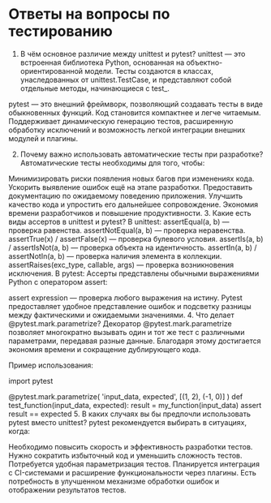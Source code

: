 # Ответы на вопросы по тестированию

1. В чём основное различие между unittest и pytest?
unittest — это встроенная библиотека Python, основанная на объектно-ориентированной модели. Тесты создаются в классах, унаследованных от unittest.TestCase, и представляют собой отдельные методы, начинающиеся с test_.

pytest — это внешний фреймворк, позволяющий создавать тесты в виде обыкновенных функций. Код становится компактнее и легче читаемым. Поддерживает динамическую генерацию тестов, расширенную обработку исключений и возможность легкой интеграции внешних модулей и плагины.

2. Почему важно использовать автоматические тесты при разработке?
Автоматические тесты необходимы для того, чтобы:

Минимизировать риски появления новых багов при изменениях кода.
Ускорить выявление ошибок ещё на этапе разработки.
Предоставить документацию по ожидаемому поведению приложения.
Улучшить качество кода и упростить его дальнейшее сопровождение.
Экономия времени разработчиков и повышение продуктивности.
3. Какие есть виды ассертов в unittest и pytest?
В unittest:
assertEqual(a, b) — проверка равенства.
assertNotEqual(a, b) — проверка неравенства.
assertTrue(x) / assertFalse(x) — проверка булевого условия.
assertIs(a, b) / assertIsNot(a, b) — проверка объекта на идентичность.
assertIn(a, b) / assertNotIn(a, b) — проверка наличия элемента в коллекции.
assertRaises(exc_type, callable, args) — проверка возникновения исключения.
В pytest:
Ассерты представлены обычными выражениями Python с оператором assert:

assert expression — проверка любого выражения на истину.
Pytest предоставляет удобное представление ошибок и подсветку разницы между фактическими и ожидаемыми значениями.
4. Что делает @pytest.mark.parametrize?
Декоратор @pytest.mark.parametrize позволяет многократно вызывать один и тот же тест с различными параметрами, передавая разные данные. Благодаря этому достигается экономия времени и сокращение дублирующего кода.

Пример использования:


import pytest

@pytest.mark.parametrize(
    'input_data, expected',
    [(1, 2), (-1, 0)]
)
def test_function(input_data, expected):
    result = my_function(input_data)
    assert result == expected
5. В каких случаях вы бы предпочли использовать pytest вместо unittest?
pytest рекомендуется выбирать в ситуациях, когда:

Необходимо повысить скорость и эффективность разработки тестов.
Нужно сократить избыточный код и уменьшить сложность тестов.
Потребуется удобная параметризация тестов.
Планируется интеграция с CI-системами и расширение функциональности через плагины.
Есть потребность в улучшенном механизме обработки ошибок и отображении результатов тестов.
